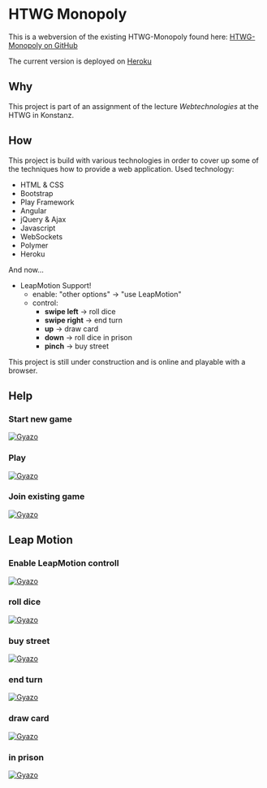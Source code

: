 # HTWG Monopoly

This is a webversion of the existing HTWG-Monopoly found here: [HTWG-Monopoly on GitHub](https://github.com/T1m1/de.htwg.se.monopoly)

The current version is deployed on [Heroku](https://htwg-monopoly.herokuapp.com)

## Why
This project is part of an assignment of the lecture *Webtechnologies* at the HTWG in Konstanz.

## How
This project is build with various technologies in order to cover up some of the techniques how to provide a web application.
Used technology:

- HTML & CSS
- Bootstrap
- Play Framework
- Angular
- jQuery & Ajax
- Javascript
- WebSockets
- Polymer
- Heroku 

And now...

- LeapMotion Support!
    - enable: "other options" -> "use LeapMotion"
    - control:
        - **swipe left** -> roll dice
        - **swipe right** -> end turn
        - **up** -> draw card
        - **down** -> roll dice in prison
        - **pinch** -> buy street
    
 
This project is still under construction and is online and playable with a browser.


## Help

### Start new game

[![Gyazo](http://i.gyazo.com/aaf5624df8a50ca91e4d22821d8278b9.gif)](http://gyazo.com/aaf5624df8a50ca91e4d22821d8278b9)

### Play

[![Gyazo](http://i.gyazo.com/cc56be1a9a6db4bc4c9da7f6b41ea6f1.gif)](http://gyazo.com/cc56be1a9a6db4bc4c9da7f6b41ea6f1)

### Join existing game

[![Gyazo](http://i.gyazo.com/db0d67aa700db871ed3b172ca3dbe4f5.gif)](http://gyazo.com/db0d67aa700db871ed3b172ca3dbe4f5)



## Leap Motion

### Enable LeapMotion controll

[![Gyazo](http://i.gyazo.com/0eeb6cfbb2ec41228262dd8cb576ec75.gif)](http://gyazo.com/0eeb6cfbb2ec41228262dd8cb576ec75)

### roll dice

[![Gyazo](http://i.gyazo.com/f1059dfc15e76b02466a4176c7ee6dad.gif)](http://gyazo.com/f1059dfc15e76b02466a4176c7ee6dad)

### buy street

[![Gyazo](http://i.gyazo.com/72e975079203db2cda150209bb4d8ea6.gif)](http://gyazo.com/72e975079203db2cda150209bb4d8ea6)

### end turn

[![Gyazo](http://i.gyazo.com/9f55a92ff2aab700fe76a17895d5f3b0.gif)](http://gyazo.com/9f55a92ff2aab700fe76a17895d5f3b0)

### draw card

[![Gyazo](http://i.gyazo.com/3dc7b80dd4306c3bee49b94c626c38b5.gif)](http://gyazo.com/3dc7b80dd4306c3bee49b94c626c38b5)

### in prison

[![Gyazo](http://i.gyazo.com/d8369a22715ced42455b5c69c73bd50b.gif)](http://gyazo.com/d8369a22715ced42455b5c69c73bd50b)

